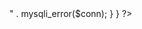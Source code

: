 <?php
include "connect.php";

// Handle form submission to add new item
if ($_SERVER["REQUEST_METHOD"] == "POST") {
    $type = $_POST['type'];
    $name = $_POST['name'];
    $brand = $_POST['brand'];
    $built_num = $_POST['built_num'];
    $color = $_POST['color'];
    $comment = $_POST['comment'];
    $maintenance_from = $_POST['maintenance_from'];
    $maintenance_to = $_POST['maintenance_to'];
    $qrcode = $_POST['qrcode'];

    $image = addslashes(file_get_contents($_FILES['image']['tmp_name']));
    $qrcode = addslashes(base64_decode($qrcode)); // Decode the base64 QR code data

    $sql = "INSERT INTO inventory (image, type, name, brand, built_num, color, qrcode, comment, maintenance_from, maintenance_to, availability)
            VALUES ('$image', '$type', '$name', '$brand', '$built_num', '$color', '$qrcode', '$comment', '$maintenance_from', '$maintenance_to', 0)";

    if (mysqli_query($conn, $sql)) {
        mysqli_close($conn);
        header("Location: " . $_SERVER['PHP_SELF'] . "?success=1");
        exit();
    } else {
        echo "Error: " . $sql . "<br>" . mysqli_error($conn);
    }
}
?>

<!DOCTYPE html>
<html lang="en">

<head>
    <meta charset="UTF-8">
    <meta name="viewport" content="width=device-width, initial-scale=1.0">
    <link href="https://fonts.googleapis.com/icon?family=Material+Icons+Sharp" rel="stylesheet">
    <link rel="stylesheet" href="CSS/global.css">
    <link rel="stylesheet" href="CSS/loggedout.css">
    <link rel="stylesheet" href="CSS/add.css">
    <title>Add Item</title>
    <style>
        /* Form styling */
        form {
            max-width: 900px;
            margin: 0 auto;
            padding: 1rem;
            background-color: var(--color-white);
            border-radius: var(--card-border-radius);
            box-shadow: var(--box-shadow);
        }

        label {
            font-weight: bold;
            margin-bottom: 1rem;
            color: var(--color-dark);
        }

        input[type="text"],
        input[type="password"],
        select,
        textarea {
            width: 100%;
            padding: 0.71rem;
            font-size: 1rem;
            border: 1px solid var(--color-dark-variant);
            border-radius: var(--border-radius-1);
            box-sizing: border-box;
            transition: border-color 0.3s ease;
            background-color: var(--color-white);
            color: var(--color-dark);
        }

        input[type="text"]:focus,
        input[type="password"]:focus,
        select:focus,
        textarea:focus {
            outline: none;
            border-color: var(--color-primary);
        }

        input[type="date"]{
            width: 30%;
            padding: 0.71rem;
            margin-right: 2rem;
            font-size: 1rem;
            border: 1px solid var(--color-dark-variant);
            border-radius: var(--border-radius-1);
            box-sizing: border-box;
            transition: border-color 0.3s ease;
            background-color: var(--color-white);
            color: var(--color-dark);
        }

        input[type="date"]:focus{
            outline: none;
            border-color: var(--color-primary);
        }

        select {
            appearance: none;
            -webkit-appearance: none;
            -moz-appearance: none;
            background-image: url("data:image/svg+xml,%3Csvg xmlns='http://www.w3.org/2000/svg' viewBox='0 0 24 24'%3E%3Cpath d='M7 10l5 5 5-5z'%3E%3C/path%3E%3C/svg%3E");
            background-position: right 12px center;
            background-repeat: no-repeat;
            background-size: 16px;
            padding-right: 3rem;
            cursor: pointer;
        }

        input[type="file"] {
            width: 100%;
            padding: 0.65rem;
            font-size: 1rem;
            border: 1px solid var(--color-dark-variant);
            border-radius: var(--border-radius-1);
            box-sizing: border-box;
            background-color: var(--color-white);
            color: var(--color-dark);
            transition: border-color 0.3s ease;
        }

        input[type="file"]:focus {
            outline: none;
            border-color: var(--color-primary);
        }

        button[type="submit"] {
            background-color: var(--color-primary);
            color: var(--color-white);
            border: none;
            padding: 1rem;
            cursor: pointer;
            font-size: 1rem;
            border-radius: var(--border-radius-1);
            transition: background-color 0.3s ease;
            width: 100%;
            box-sizing: border-box;
        }

        button[type="submit"]:hover {
            background-color: #0056b3;
        }

        body.dark-mode {
            color: var(--color-white);
            background-color: var(--color-background);
        }

        body.dark-mode input[type="text"],
        body.dark-mode input[type="password"],
        body.dark-mode input[type="date"],
        body.dark-mode select,
        body.dark-mode textarea,
        body.dark-mode input[type="file"] {
            color: var(--color-input-text);
            background-color: var(--color-dark);
            border-color: var(--color-dark-variant);
        }

        .back-button {
            background-color: #72b0f1;
            color: var(--text-color);
            border: none;
            padding: 0.5rem 1rem;
            border-radius: var(--border-radius-1);
            cursor: pointer;
            font-size: 1rem;
            transition: background-color 0.3s ease;
        }

        .back-button:hover {
            background-color: #72b0f1;
        }

        .header-container {
            display: flex;
            align-items: center;
            justify-content: space-between;
            margin-bottom: 1rem;
        }

        .header-container h1 {
            margin: 0;
        }

        .header-container .back-button {
            display: flex;
            align-items: center;
        }

        .success-message {
            color: green;
            font-weight: bold;
            margin: 1rem 0;
        }

        .form-container {
            max-width: 900px;
            margin: 0 auto;
            background-color: var(--color-white);
            border-radius: var(--border-radius-2);
            box-shadow: var(--box-shadow);
        }

        .form-container:hover {
            box-shadow: none;
        }

        .generate-qr-button {
            background-color: #4CAF50;
            color: white;
            border: none;
            padding: 1rem;
            cursor: pointer;
            font-size: 1rem;
            border-radius: var(--border-radius-1);
            transition: background-color 0.3s ease;
            width: 100%;
            box-sizing: border-box;
            margin-bottom: 1rem;
        }

        .generate-qr-button:hover {
            background-color: #45a049;
        }

        .qr-container {
            text-align: center;
            margin-top: 1rem;
        }

        .qr-code {
            display: inline-block;
            margin-top: 1rem;
        }

        .qr-img {
            width: 130px;
            height: 130px;
        }

        /* Form container for two-column layout */
        .form-row {
            display: grid;
            grid-template-columns: 1fr 1fr;
            gap: 1rem;
            margin-bottom: 1rem;
        }

        .form-row label {
            grid-column: span 1;
        }

        .form-row input,
        .form-row select,
        .form-row textarea {
            grid-column: span 1;
        }

        .form-row input[type="file"] {
            grid-column: span 2;
        }

        .form-row.full-width {
            grid-column: span 2;
        }
    </style>
</head>

<body>
    <?php include('Temp/aside.php'); ?>

    <main>

        <div class="header-container">
            <h1>Add New Inventory Item</h1><br>
            <button class="back-button" onclick="location.href='inventory.php';">
                <span class="material-icons-sharp">arrow_back</span>
            </button>
        </div><br>
        <div class="form-container">
            <form action="<?php echo htmlspecialchars($_SERVER["PHP_SELF"]); ?>" method="POST" 
            enctype="multipart/form-data" onsubmit="return confirmAddItem();">
                <div class="form-row">
                    <div>
                        <label for="image">Image:</label>
                        <input type="file" id="image" name="image">
                    </div>
                    <div>
                        <label for="type">Type:</label>
                        <select id="type" name="type" required>
                            <option value="Equipment">Equipment</option>
                            <option value="Machinery">Machinery</option>
                        </select>
                    </div>
                </div>

                <div class="form-row">
                    <div>
                        <label for="name">Name:</label>
                        <input type="text" id="name" name="name" required>
                    </div>
                    <div>
                        <label for="brand">Brand:</label>
                        <input type="text" id="brand" name="brand" required>
                    </div>
                </div>

                <div class="form-row">
                    <div>
                        <label for="built_num">Built Number:</label>
                        <input type="text" id="built_num" name="built_num" required>
                    </div>
                    <div>
                        <label for="color">Color:</label>
                        <input type="text" id="color" name="color" required>
                    </div>
                </div>

                <div class="form-row">
                    <div class="full-width">
                        <label for="comment">Comment:</label>
                        <textarea id="comment" name="comment"></textarea>
                    </div>
                    <div>
                        <label for="set">Maintenance:</label><br>
                        <label for="maintenance_from">From:</label>
                        <input type="date" id="maintenance_from" name="maintenance_from" required></input>
                        <label for="maintenance_to">To:</label>
                        <input type="date" id="maintenance_to" name="maintenance_to" required></input>
                    </div>
                </div>

                <div id="qr-container" class="qr-container" style="display: none;">
                    <div id="qr-code" class="qr-code"></div><br>
                    <a id="download-link" href="#" download="qrcode.png" style="display: none; color:red;">Download QR Code</a>
                    <input type="hidden" id="qrcode" name="qrcode">
                </div><br>

                <button type="button" class="generate-qr-button" onclick="generateQR()">Generate QR</button><br>
                <button type="submit" name="submit">Add Item</button><br>
            </form>
        </div>
    </main>

    <!-- Confirmation Overlay -->
    <div id="add-confirmation-overlay" class="add-confirmation-overlay">
        <div class="add-confirmation-content">
            <h3>Are you sure to add this item?</h3>
            <button class="btn btn-yes" onclick="submitAddItem()">Yes</button>
            <button class="btn btn-no" onclick="cancelAddItem()">No</button>
        </div>
    </div>

    <!-- Success Message -->
    <div id="add-success-message" class="add-success-message" style="display: none;">
        <span class="material-icons-sharp success-icon">check_circle</span>
        <h3>Item Added Successfully</h3>
    </div>

    <?php include('Temp/header.php'); ?>

    <br><br><br>
    <?php include('Temp/sidelogo.php'); ?>
    <br>

    <script src="https://cdn.jsdelivr.net/npm/chart.js"></script>
    <script src="https://cdn.jsdelivr.net/npm/qrcode/build/qrcode.min.js"></script>
    <script src="https://code.jquery.com/jquery-3.6.0.min.js"></script>
    <script src="https://cdn.jsdelivr.net/npm/@popperjs/core@2.5.3/dist/umd/popper.min.js"></script>
    <script src="https://stackpath.bootstrapcdn.com/bootstrap/4.5.2/js/bootstrap.min.js"></script>
    <script src="JS/global.js"></script>
    <script src="JS/inventory.js"></script>
    <script>
        function confirmAddItem() {
            document.getElementById('add-confirmation-overlay').style.display = 'flex';
            return false; // Prevent form from submitting immediately
        }

        function cancelAddItem() {
            document.getElementById('add-confirmation-overlay').style.display = 'none';
        }

        function submitAddItem() {
            document.getElementById('add-confirmation-overlay').style.display = 'none';
            document.querySelector('form').submit(); // Submit the form
        }

        // Check for success parameter in the URL
        window.onload = function () {
            const urlParams = new URLSearchParams(window.location.search);
            if (urlParams.get('success') === '1') {
                document.getElementById('add-success-message').style.display = 'block';
                setTimeout(function () {
                    document.getElementById('add-success-message').style.display = 'none';
                }, 1000); // Hide after 3 seconds
            }
        }

        function generateQR() {
            // Get form values
            var type = document.getElementById('type').value;
            var name = document.getElementById('name').value;
            var brand = document.getElementById('brand').value;
            var built_num = document.getElementById('built_num').value;
            var color = document.getElementById('color').value;
            var maintenance_from = document.getElementById('maintenance_from').value;
            var maintenance_to = document.getElementById('maintenance_to').value;

            // Check if all required fields are filled
            if (type && name && brand && built_num && color) {
                // Generate QR code content
                var qrContent = `Type: ${type}\nName: ${name}\nBrand: ${brand}\nBuilt Number: ${built_num}\nColor: ${color}\nmaintenance_from: ${maintenance_from}\nmaintenance_to: ${maintenance_to}`;

                // Generate QR code
                QRCode.toDataURL(qrContent, { width: 130, height: 130 }, function (err, url) {
                    if (err) {
                        console.error(err);
                        return;
                    }
                    document.getElementById('qr-code').innerHTML = `<img src="${url}" alt="QR Code" class="qr-img">`;
                    document.getElementById('qr-container').style.display = 'block';

                    // Set up download link
                    var downloadLink = document.getElementById('download-link');
                    downloadLink.href = url;
                    downloadLink.download = `QR_Code_${built_num}.png`;
                    downloadLink.style.display = 'inline';

                    // Set the QR code data to the hidden input field
                    var qrcodeInput = document.getElementById('qrcode');
                    qrcodeInput.value = url.split(',')[1]; // Store only the base64 part
                });
            } else {
                alert("Please fill in all required fields to generate the QR code.");
            }
        }

        setTimeout(function () {
            var message = document.getElementById('success-message');
            if (message) {
                message.style.display = 'none';
            }
        }, 1000);


        //logout
        function confirmLogout() {
            document.getElementById('confirmation-overlay').style.display = 'flex';
        }

        function cancelLogout() {
            document.getElementById('confirmation-overlay').style.display = 'none';
        }

        function logout() {
            document.getElementById('confirmation-overlay').style.display = 'none';
            // Simulate logout action and display success message
            setTimeout(function () {
                document.getElementById('success-message').style.display = 'block';
                // Hide success message after a few seconds
                setTimeout(function () {
                    document.getElementById('success-message').style.display = 'none';
                    window.location.href = 'logout.php'; // Redirect to logout page
                }, 1000); // Adjust time as needed
            }, 100);
        }
    </script>
</body>

</html>
